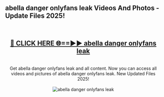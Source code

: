 <h2>abella danger onlyfans leak Videos And Photos - Update Files 2025!</h2>
<br>
<div align="center">
<h2><a href="https://linkcuts.com/hfmhzwbr" rel="nofollow">🔴 CLICK HERE 🌐==►► abella danger onlyfans leak</a></h2>
<br>
Get abella danger onlyfans leak and all content. Now you can access all videos and pictures of abella danger onlyfans leak. New Updated Files 2025!
<br>
<br>
<a href="https://linkcuts.com/hfmhzwbr" rel="nofollow" data-target="animated-image.originalLink"><img src="https://i.ibb.co.com/WyWwxjT/player-gif2.gif" alt="abella danger onlyfans leak" style="max-width: 100%; display: inline-block;" data-target="animated-image.originalImage"></a>
</div>
<br>